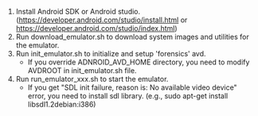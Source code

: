 1. Install Android SDK or Android studio.
   (https://developer.android.com/studio/install.html or https://developer.android.com/studio/index.html)
2. Run download_emulator.sh to download system images and utilities for the emulator.
3. Run init_emulator.sh to initialize and setup 'forensics' avd.
   * If you override ADNROID_AVD_HOME directory, you need to modify AVDROOT in init_emulator.sh file.
4. Run run_emulator_xxx.sh to start the emulator.
   * If you get "SDL init failure, reason is: No available video device" error,
			  you need to install sdl library. (e.g., sudo apt-get install libsdl1.2debian:i386)
